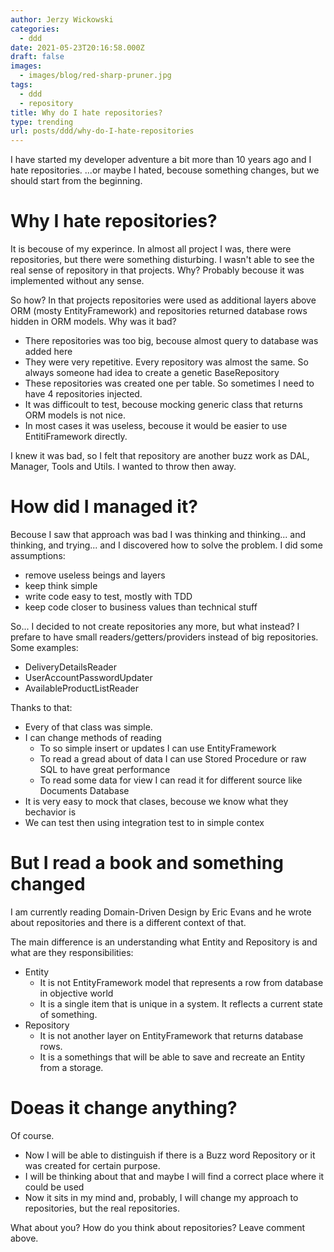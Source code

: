 ```yaml
---
author: Jerzy Wickowski
categories:
  - ddd
date: 2021-05-23T20:16:58.000Z
draft: false
images:
  - images/blog/red-sharp-pruner.jpg
tags:
  - ddd
  - repository
title: Why do I hate repositories?
type: trending
url: posts/ddd/why-do-I-hate-repositories
---
```


I have started my developer adventure a bit more than 10 years ago and I hate repositories. ...or maybe I hated, becouse something changes, but we should start from the beginning.

# Why I hate repositories?
It is becouse of my experince. In almost all project I was, there were repositories, but there were something disturbing. I wasn't able to see the real sense of repository in that projects. Why? Probably becouse it was implemented without any sense. 

So how? In that projects repositories were used as additional layers above ORM (mosty EntityFramework) and repositories returned database rows hidden in ORM models. Why was it bad?
- There repositories was too big, becouse almost query to database was added here
- They were very repetitive. Every repository was almost the same. So always someone had idea to create a genetic BaseRepository
- These repositories was created one per table. So sometimes I need to have 4 repositories injected.
- It was difficoult to test, becouse mocking generic class that returns ORM models is not nice.
- In most cases it was useless, becouse it would be easier to use EntitiFramework directly.

I knew it was bad, so I felt that repository are another buzz work as DAL, Manager, Tools and Utils. I wanted to throw then away.

# How did I managed it?
Becouse I saw that approach was bad I was thinking and thinking... and thinking, and trying... and I discovered how to solve the problem. I did some assumptions:
- remove useless beings and layers
- keep think simple
- write code easy to test, mostly with TDD
- keep code closer to business values than technical stuff

So... I decided to not create repositories any more, but what instead? I prefare to have small readers/getters/providers instead of big repositories. Some examples:
- DeliveryDetailsReader
- UserAccountPasswordUpdater
- AvailableProductListReader

Thanks to that:
- Every of that class was simple.
- I can change methods of reading
  - To so simple insert or updates I can use EntityFramework
  - To read a gread about of data I can use Stored Procedure or raw SQL to have great performance
  - To read some data for view I can read it for different source like Documents Database
- It is very easy to mock that clases, becouse we know what they bechavior is
- We can test then using integration test to in simple contex


# But I read a book and something changed
I am currently reading Domain-Driven Design by Eric Evans and he wrote about repositories and there is a different context of that. 

The main difference is an understanding what Entity and Repository is and what are they responsibilities:
- Entity
  - It is not EntityFramework model that represents a row from database in objective world
  - It is a single item that is unique in a system. It reflects a current state of something.
- Repository
  - It is not another layer on EntityFramework that returns database rows. 
  - It is a somethings that will be able to save and recreate an Entity from a storage.

# Doeas it change anything?
Of course. 
- Now I will be able to distinguish if there is a Buzz word Repository or it was created for certain purpose.
- I will be thinking about that and maybe I will find a correct place where it could be used
- Now it sits in my mind and, probably, I will change my approach to repositories, but the real repositories. 

What about you? How do you think about repositories? Leave comment above.
